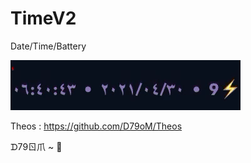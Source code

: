 # TimeV2

Date/Time/Battery

  <IMG SRC="https://github.com/D79oM/TimeV2/blob/main/Tiem.GIF?raw=true">

Theos : https://github.com/D79oM/Theos
 
ᗪ79ㄖ爪 ~ 🤍

